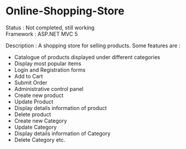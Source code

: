 # Online-Shopping-Store
Status : Not completed, still working <br>
Framework : ASP.NET MVC 5

Description : A shopping store for selling products. Some features are : 
- Catalogue of products displayed under different categories
- Display most popular items
- Login and Registration forms
- Add to Cart
- Submit Order
- Administrative control panel
- Create new product
- Update Product
- Display details information of product
- Delete product
- Create new Category
- Update Category
- Display details information of Category
- Delete Category etc.
